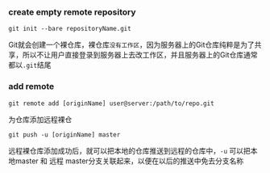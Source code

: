 ### create empty remote repository
```
git init --bare repositoryName.git
```
Git就会创建一个裸仓库，裸仓库`没有工作区`，因为服务器上的Git仓库纯粹是为了共享，所以不让用户直接登录到服务器上去改工作区，并且服务器上的Git仓库通常都以`.git`结尾
### add remote
```
git remote add [originName] user@server:/path/to/repo.git
```
为仓库添加远程裸仓
```
git push -u [originName] master 
```
远程裸仓库添加成功后，就可以把本地的仓库推送到远程的仓库中，`-u` 可以把本地master 和 远程 master分支关联起来，以便在以后的推送中免去分支名称
